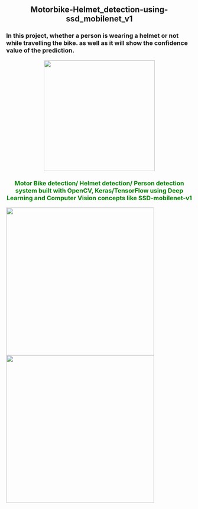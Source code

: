 <h2 align="center"> Motorbike-Helmet_detection-using-ssd_mobilenet_v1</h2>

<h3 align="left"> In this project, whether a person is wearing a helmet or not while travelling the bike. as well as it will show the confidence value of the prediction.</h3>


<p align="center">
  <img width="300" src="https://user-images.githubusercontent.com/74568334/121785707-a4d9eb80-cbbb-11eb-8085-14edab126732.jpg">
</p> 


<h3 align="center"> <span style="color:green">Motor Bike detection/ Helmet detection/ Person detection system built with OpenCV, Keras/TensorFlow using Deep Learning and Computer Vision concepts like SSD-mobilenet-v1</span></h3>


<p align="left">
  <img width="400" src="https://user-images.githubusercontent.com/74568334/121785810-3ba6a800-cbbc-11eb-9140-ac220fca83f0.jpg">
  <img width="400" src="https://user-images.githubusercontent.com/74568334/121785807-3a757b00-cbbc-11eb-9db7-7838ec2af5eb.jpg">
</p> 
